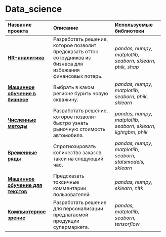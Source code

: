 # Data_science
| Название проекта | Описание | Используемые библиотеки | 
| :---------------------- | :---------------------- | :---------------------- |
|[<b>HR-аналитика</b>](https://github.com/AlexPuaro/Data_science/tree/main/HR-%D0%B0%D0%BD%D0%B0%D0%BB%D0%B8%D1%82%D0%B8%D0%BA%D0%B0)|Разработать решение, которое позволит предсказать отток сотрудников из бизнеса для избежания финансовых потерь.|*pandas, numpy, matplotlib, seaborn, sklearn, phik, shap*
|[<b>Машинное обучение в бизнесе</b>](https://github.com/AlexPuaro/Data_science/tree/main/%D0%9C%D0%B0%D1%88%D0%B8%D0%BD%D0%BD%D0%BE%D0%B5%20%D0%BE%D0%B1%D1%83%D1%87%D0%B5%D0%BD%D0%B8%D0%B5%20%D0%B2%20%D0%B1%D0%B8%D0%B7%D0%BD%D0%B5%D1%81%D0%B5)|Выбрать в каком регионе бурить новую скважину.|*pandas, numpy, matplotlib, seaborn, phik, sklearn*
|[<b>Численные методы</b>](https://github.com/AlexPuaro/Data_science/tree/main/%D0%A7%D0%B8%D1%81%D0%BB%D0%B5%D0%BD%D0%BD%D1%8B%D0%B5%20%D0%BC%D0%B5%D1%82%D0%BE%D0%B4%D1%8B)|Разработать решение, которое позволит быстро узнать рыночную стоимость автомобиля.|*pandas, numpy, matplotlib, seaborn, sklearn, lightgbm, phik*
|[<b>Временные ряды</b>](https://github.com/AlexPuaro/Data_science/tree/main/%D0%92%D1%80%D0%B5%D0%BC%D0%B5%D0%BD%D0%BD%D1%8B%D0%B5%20%D1%80%D1%8F%D0%B4%D1%8B)|Cпрогнозировать количество заказов такси на следующий час.|*pandas, numpy, matplotlib, seaborn, statsmodels, sklearn*
|[<b>Машинное обучение для текстов</b>](https://github.com/AlexPuaro/Data_science/tree/main/%D0%9C%D0%B0%D1%88%D0%B8%D0%BD%D0%BD%D0%BE%D0%B5%20%D0%BE%D0%B1%D1%83%D1%87%D0%B5%D0%BD%D0%B8%D0%B5%20%D0%B4%D0%BB%D1%8F%20%D1%82%D0%B5%D0%BA%D1%81%D1%82%D0%BE%D0%B2)|Предсказать токсичные комментарии пользователей.|*pandas, numpy, sklearn, nltk*
|[<b>Компьютерное зрение</b>](https://github.com/AlexPuaro/Data_science/tree/main/%D0%9A%D0%BE%D0%BC%D0%BF%D1%8C%D1%8E%D1%82%D0%B5%D1%80%D0%BD%D0%BE%D0%B5%20%D0%B7%D1%80%D0%B5%D0%BD%D0%B8%D0%B5)|Разработать решение для персонализации предлагаемой продукции супермаркета.|*pandas, matplotlib, seaborn, tensorflow*
